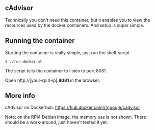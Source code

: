 ## cAdvisor

Technically you don't need this container, but it enables you to view the resources used by the docker containers. And setup is super simple.

## Running the container
Starting the container is really simple, just run the shell-script

```
$ ./run-docker.sh
```
The script tells the container to listen to port 8081. 

Open http://[your-rpi4-ip]:**8081** in the browser. 


## More info

cAdvisor on Dockerhub: https://hub.docker.com/r/google/cadvisor

Note: on the RPI4 Debian image, the memory use is not shown. There should be a work-around, just haven't tested it yet.
